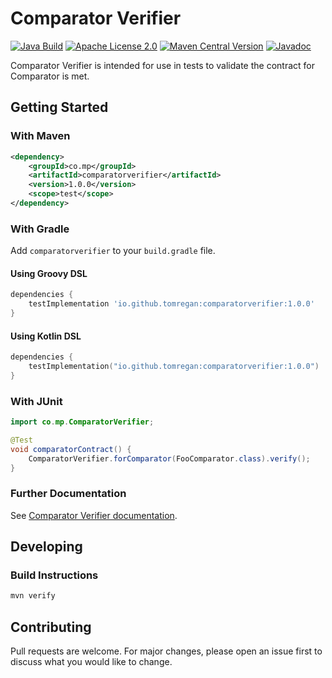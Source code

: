 # Comparator Verifier

[![Java Build](https://github.com/tomregan/comparatorverifier/actions/workflows/java-build.yml/badge.svg)](https://github.com/tomregan/comparatorverifier/actions)
[![Apache License 2.0](https://img.shields.io/:license-Apache%20License%202.0-blue.svg?style=shield)](https://github.com/jqno/equalsverifier/blob/master/LICENSE.md)
[![Maven Central Version](https://img.shields.io/maven-central/v/io.github.tomregan/comparatorverifier)]([https://maven-badges.herokuapp.com/maven-central/nl.jqno.equalsverifier/equalsverifier/](https://central.sonatype.com/artifact/io.github.tomregan/comparatorverifier))
[![Javadoc](https://javadoc.io/badge2/io.github.tomregan/comparatorverifier/javadoc.svg?color=blue)](https://javadoc.io/doc/io.github.tomregan/comparatorverifier)

Comparator Verifier is intended for use in tests to validate the contract for Comparator is met.

## Getting Started

### With Maven

```xml
<dependency>
    <groupId>co.mp</groupId>
    <artifactId>comparatorverifier</artifactId>
    <version>1.0.0</version>
    <scope>test</scope>
</dependency>
```

### With Gradle

Add `comparatorverifier` to your `build.gradle` file.

#### Using Groovy DSL

```gradle
dependencies {
    testImplementation 'io.github.tomregan:comparatorverifier:1.0.0'
}
```

#### Using Kotlin DSL

```kotlin
dependencies {
    testImplementation("io.github.tomregan:comparatorverifier:1.0.0")
}
``` 

### With JUnit

```java
import co.mp.ComparatorVerifier;

@Test
void comparatorContract() {
    ComparatorVerifier.forComparator(FooComparator.class).verify();
}
```

### Further Documentation

See [Comparator Verifier documentation](https://tomregan.github.io/comparatorverifier/).

## Developing

### Build Instructions

```bash
mvn verify
```

## Contributing

Pull requests are welcome. For major changes, please open an issue first
to discuss what you would like to change.
